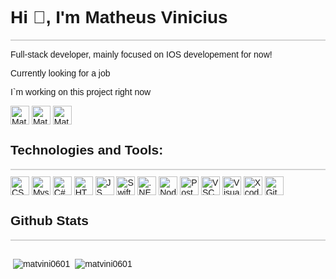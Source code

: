 
<div style="font-family: Arial, Helvetica, sans-serif;">
    <h1 align="left">Hi 👋, I'm Matheus Vinicius</h1>
    <p style="background-color: lightgray; display: block; height: 2px;"></p>
        <p>Full-stack developer, mainly focused on IOS developement for now!</p>
        <p>Currently looking for a job</p>
        <p>I`m working on <a style="text-decoration: none;" href="https://github.com/MatVini0601/gflProject">this project</a> right now</p>
        <a href="https://linkedin.com/in/matheus-vinícius-9b0b441a0" target="blank"><img align="center" src="https://img.shields.io/badge/LinkedIn-0077B5?style=for-the-badge&logo=linkedin&logoColor=white" alt="Matheus Vinicius" height="30"/></a>
        <a href="https://github.com/MatVini0601" target="blank"><img align="center" src="https://img.shields.io/badge/GitHub-100000?style=for-the-badge&logo=github&logoColor=white" alt="MatVini0601" height="30"/></a>
        <a href="mailto:matheus1ro@hotmail.com" target="blank"><img align="center" src="https://img.shields.io/badge/Microsoft_Outlook-0078D4?style=for-the-badge&logo=microsoft-outlook&logoColor=white" alt="Matheus Vinicius" height="30"/></a>
        <h2 align="left">Technologies and Tools:</h3>
        <p style="background-color: lightgray; display: block; height: 2px; margin-bottom: 10px;"></p>
    <div style="display: block;">
        <a><img align="center" src="https://img.shields.io/badge/CSS3-1572B6?style=for-the-badge&logo=css3&logoColor=white" alt="CSS3" height="30"/></a>
        <a><img align="center" src="https://img.shields.io/badge/MySQL-005C84?style=for-the-badge&logo=mysql&logoColor=white" alt="Mysql" height="30"/></a>
        <a><img align="center" src="https://img.shields.io/badge/C%23-239120?style=for-the-badge&logo=c-sharp&logoColor=white" alt="C#" height="30"/></a>
        <a><img align="center" src="https://img.shields.io/badge/HTML5-E34F26?style=for-the-badge&logo=html5&logoColor=white" alt="HTML5" height="30"/></a>
        <a><img align="center" src="https://img.shields.io/badge/JavaScript-323330?style=for-the-badge&logo=javascript&logoColor=F7DF1E" alt="JS" height="30"/></a>
        <a><img align="center" src="https://img.shields.io/badge/Swift-FA7343?style=for-the-badge&logo=swift&logoColor=white" alt="Swift" height="30"/></a>
        <a><img align="center" src="https://img.shields.io/badge/.NET-512BD4?style=for-the-badge&logo=dotnet&logoColor=white" alt=".NET" height="30"/></a>
        <a><img align="center" src="https://img.shields.io/badge/Node.js-339933?style=for-the-badge&logo=nodedotjs&logoColor=white" alt="Node" height="30"/></a>
        <a><img align="center" src="https://img.shields.io/badge/Postman-FF6C37?style=for-the-badge&logo=Postman&logoColor=white" alt="Postman" height="30"/></a>
        <a><img align="center" src="https://img.shields.io/badge/VSCode-0078D4?style=for-the-badge&logo=visual%20studio%20code&logoColor=white" alt="VSCODE" height="30"/></a>
        <a><img align="center" src="https://img.shields.io/badge/Visual_Studio-5C2D91?style=for-the-badge&logo=visual%20studio&logoColor=white" alt="VisualStudio" height="30"/></a>
        <a><img align="center" src="https://img.shields.io/badge/Xcode-007ACC?style=for-the-badge&logo=Xcode&logoColor=white" alt="Xcode" height="30"/></a>
        <a><img align="center" src="https://img.shields.io/badge/GIT-E44C30?style=for-the-badge&logo=git&logoColor=white" alt="Git" height="30"/></a>
    </div>
        <h2>Github Stats</h3>
        <p style="background-color: lightgray; display: block; height: 2px;"></p>
    <div>
        <p style="display:inline-block">&nbsp;<img align="center" src="https://github-readme-stats.vercel.app/api?username=matvini0601&show_icons=true&locale=en&theme=dracula" alt="matvini0601" /></p>
        <p style="display:inline-block">&nbsp;<img align="center" src="https://github-readme-stats.vercel.app/api/top-langs/?username=MatVini0601&layout=compact&langs_count=7&theme=dracula" alt="matvini0601" /></p>
    </div>
</div>

   


